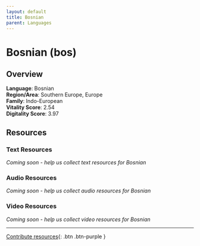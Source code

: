 ```yaml
---
layout: default
title: Bosnian
parent: Languages
---
```


# Bosnian (bos)

## Overview

**Language**: Bosnian  
**Region/Area**: Southern Europe, Europe  
**Family**: Indo-European  
**Vitality Score**: 2.54  
**Digitality Score**: 3.97  

## Resources

### Text Resources
*Coming soon - help us collect text resources for Bosnian*

### Audio Resources
*Coming soon - help us collect audio resources for Bosnian*

### Video Resources
*Coming soon - help us collect video resources for Bosnian*

---

[Contribute resources](https://fairtrain.github.io/){: .btn .btn-purple }
